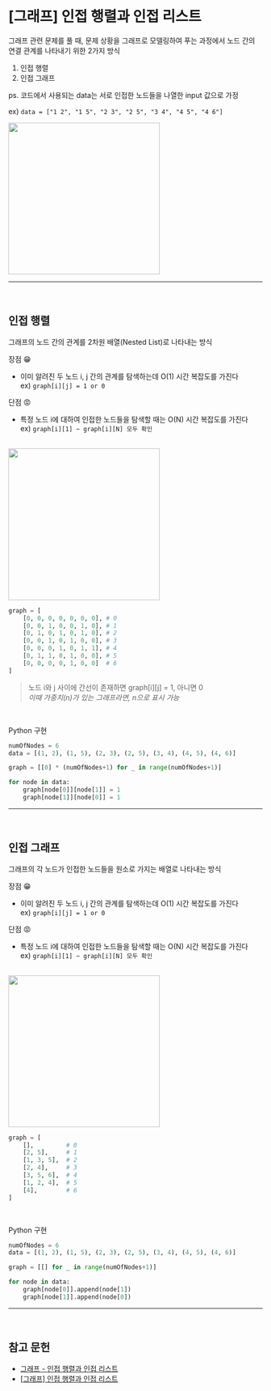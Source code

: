 # [그래프] 인접 행렬과 인접 리스트

그래프 관련 문제를 풀 때, 문제 상황을 그래프로 모델링하여 푸는 과정에서
노드 간의 연결 관계를 나타내기 위한 2가지 방식
1. 인접 행렬
2. 인접 그래프

ps. 코드에서 사용되는 data는 서로 인접한 노드들을 나열한 input 값으로 가정

ex) `data = ["1 2", "1 5", "2 3", "2 5", "3 4", "4 5", "4 6"]`

<img src="https://ichi.pro/assets/images/max/724/1*TMZAR1b_5Jbx4_vA28Q25g@2x.jpeg" width=300px>

---

<br>

## 인접 행렬

그래프의 노드 간의 관계를 2차원 배열(Nested List)로 나타내는 방식

장점 😁
- 이미 알려진 두 노드 i, j 간의 관계를 탐색하는데 O(1) 시간 복잡도를 가진다\
ex) `graph[i][j] = 1 or 0`

단점 😡
- 특정 노드 i에 대하여 인접한 노드들을 탐색할 때는 O(N) 시간 복잡도를 가진다\
ex) `graph[i][1] ~ graph[i][N] 모두 확인`

<br>

<img src="https://ichi.pro/assets/images/max/724/1*TMZAR1b_5Jbx4_vA28Q25g@2x.jpeg" width=300px>

```py
graph = [
    [0, 0, 0, 0, 0, 0, 0], # 0
    [0, 0, 1, 0, 0, 1, 0], # 1
    [0, 1, 0, 1, 0, 1, 0], # 2
    [0, 0, 1, 0, 1, 0, 0], # 3
    [0, 0, 0, 1, 0, 1, 1], # 4
    [0, 1, 1, 0, 1, 0, 0], # 5
    [0, 0, 0, 0, 1, 0, 0]  # 6
]
```
> 노드 i와 j 사이에 간선이 존재하면 graph[i][j] = 1, 아니면 0\
> *이때 가중치(n)가 있는 그래프라면, n으로 표시 가능*

<br>

Python 구현

```py
numOfNodes = 6
data = [(1, 2), (1, 5), (2, 3), (2, 5), (3, 4), (4, 5), (4, 6)]

graph = [[0] * (numOfNodes+1) for _ in range(numOfNodes+1)]

for node in data:
    graph[node[0]][node[1]] = 1
    graph[node[1]][node[0]] = 1
```

---

<br>

## 인접 그래프

그래프의 각 노드가 인접한 노드들을 원소로 가지는 배열로 나타내는 방식

장점 😁
- 이미 알려진 두 노드 i, j 간의 관계를 탐색하는데 O(1) 시간 복잡도를 가진다\
ex) `graph[i][j] = 1 or 0`

단점 😡
- 특정 노드 i에 대하여 인접한 노드들을 탐색할 때는 O(N) 시간 복잡도를 가진다\
ex) `graph[i][1] ~ graph[i][N] 모두 확인`

<br>

<img src="https://ichi.pro/assets/images/max/724/1*TMZAR1b_5Jbx4_vA28Q25g@2x.jpeg" width=300px>

```py
graph = [
    [],         # 0
    [2, 5],     # 1
    [1, 3, 5],  # 2
    [2, 4],     # 3
    [3, 5, 6],  # 4
    [1, 2, 4],  # 5
    [4],        # 6
]
```

<br>

Python 구현

```py
numOfNodes = 6
data = [(1, 2), (1, 5), (2, 3), (2, 5), (3, 4), (4, 5), (4, 6)]

graph = [[] for _ in range(numOfNodes+1)]

for node in data:
    graph[node[0]].append(node[1])
    graph[node[1]].append(node[0])
```

---

<!-- ## 그래프 순회
## 두 노드 간의 경로 -->

<br>

## 참고 문헌
- [그래프 - 인접 행렬과 인접 리스트](https://keepdev.tistory.com/75)
- [[그래프] 인접 행렬과 인접 리스트](https://sarah950716.tistory.com/12#footnote_link_12_1)
